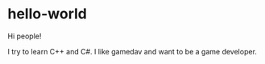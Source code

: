 # hello-world

Hi people!

I try to learn C++ and C#. I like gamedav and want to be a game developer.
